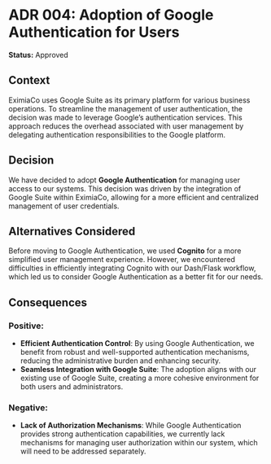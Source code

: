# ADR 004: Adoption of Google Authentication for Users
**Status:** Approved

## Context
EximiaCo uses Google Suite as its primary platform for various business operations. To streamline the management of user authentication, the decision was made to leverage Google’s authentication services. This approach reduces the overhead associated with user management by delegating authentication responsibilities to the Google platform.

## Decision
We have decided to adopt **Google Authentication** for managing user access to our systems. This decision was driven by the integration of Google Suite within EximiaCo, allowing for a more efficient and centralized management of user credentials.

## Alternatives Considered
Before moving to Google Authentication, we used **Cognito** for a more simplified user management experience. However, we encountered difficulties in efficiently integrating Cognito with our Dash/Flask workflow, which led us to consider Google Authentication as a better fit for our needs.

## Consequences
### Positive:
- **Efficient Authentication Control**: By using Google Authentication, we benefit from robust and well-supported authentication mechanisms, reducing the administrative burden and enhancing security.
- **Seamless Integration with Google Suite**: The adoption aligns with our existing use of Google Suite, creating a more cohesive environment for both users and administrators.

### Negative:
- **Lack of Authorization Mechanisms**: While Google Authentication provides strong authentication capabilities, we currently lack mechanisms for managing user authorization within our system, which will need to be addressed separately.